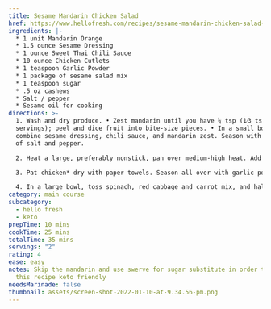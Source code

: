 ```yaml
---
title: Sesame Mandarin Chicken Salad
href: https://www.hellofresh.com/recipes/sesame-mandarin-chicken-salad-619cfde5c27ca873d462d8ea?q=thai
ingredients: |-
  * 1 unit Mandarin Orange
  * 1.5 ounce Sesame Dressing
  * 1 ounce Sweet Thai Chili Sauce
  * 10 ounce Chicken Cutlets
  * 1 teaspoon Garlic Powder
  * 1 package of sesame salad mix
  * 1 teaspoon sugar
  * .5 oz cashews
  * Salt / pepper
  * Sesame oil for cooking
directions: >-
  1. Wash and dry produce. • Zest mandarin until you have ¼ tsp (1⁄3 tsp for 4
  servings); peel and dice fruit into bite-size pieces. • In a small bowl,
  combine sesame dressing, chili sauce, and mandarin zest. Season with a pinch
  of salt and pepper.

  2. Heat a large, preferably nonstick, pan over medium-high heat. Add cashews, 1 tsp sugar (2 tsp for 4 servings), and 1 TBSP water (2 TBSP water for 4). Cook, stirring often, until water has evaporated and cashews are coated and lightly toasted, 3-5 minutes. • Turn off heat; transfer to a second small bowl. Wipe out pan.

  3. Pat chicken* dry with paper towels. Season all over with garlic powder, salt, and pepper. • Heat a drizzle of oil in pan used for cashews over medium-high heat. Add chicken and cook until browned and cooked through, 3-5 minutes per side. • Remove from pan; transfer to a cutting board to rest.

  4. In a large bowl, toss spinach, red cabbage and carrot mix, and half the mandarin with half the dressing. • Thinly slice chicken crosswise. • Divide salad between bowls. Top with chicken, candied cashews, and remaining mandarin. Drizzle with remaining dressing and serve.
category: main course
subcategory:
  - hello fresh
  - keto
prepTime: 10 mins
cookTime: 25 mins
totalTime: 35 mins
servings: "2"
rating: 4
ease: easy
notes: Skip the mandarin and use swerve for sugar substitute in order to make
  this recipe keto friendly
needsMarinade: false
thumbnail: assets/screen-shot-2022-01-10-at-9.34.56-pm.png
---
```


